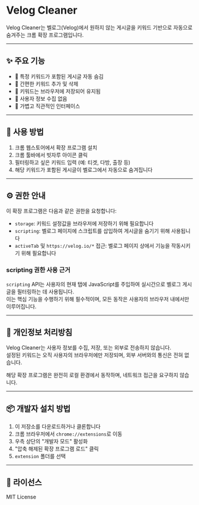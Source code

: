 # Velog Cleaner

Velog Cleaner는 벨로그(Velog)에서 원하지 않는 게시글을 키워드 기반으로 자동으로 숨겨주는 크롬 확장 프로그램입니다.

---

## ✨ 주요 기능

- 🧹 특정 키워드가 포함된 게시글 자동 숨김
- 💬 간편한 키워드 추가 및 삭제
- 💾 키워드는 브라우저에 저장되어 유지됨
- 🚫 사용자 정보 수집 없음
- 🧩 가볍고 직관적인 인터페이스

---

## 🚀 사용 방법

1. 크롬 웹스토어에서 확장 프로그램 설치
2. 크롬 툴바에서 빗자루 아이콘 클릭
3. 필터링하고 싶은 키워드 입력 (예: 티겟, 다방, 출장 등)
4. 해당 키워드가 포함된 게시글이 벨로그에서 자동으로 숨겨집니다

---

## ⚙️ 권한 안내

이 확장 프로그램은 다음과 같은 권한을 요청합니다:

- `storage`: 키워드 설정값을 브라우저에 저장하기 위해 필요합니다
- `scripting`: 벨로그 페이지에 스크립트를 삽입하여 게시글을 숨기기 위해 사용됩니다
- `activeTab` 및 `https://velog.io/*` 접근: 벨로그 페이지 상에서 기능을 작동시키기 위해 필요합니다

### scripting 권한 사용 근거

`scripting` API는 사용자의 현재 탭에 JavaScript를 주입하여 실시간으로 벨로그 게시글을 필터링하는 데 사용됩니다.  
이는 핵심 기능을 수행하기 위해 필수적이며, 모든 동작은 사용자의 브라우저 내에서만 이루어집니다.

---

## 🔐 개인정보 처리방침

Velog Cleaner는 사용자 정보를 수집, 저장, 또는 외부로 전송하지 않습니다.  
설정된 키워드는 오직 사용자의 브라우저에만 저장되며, 외부 서버와의 통신은 전혀 없습니다.

해당 확장 프로그램은 완전히 로컬 환경에서 동작하며, 네트워크 접근을 요구하지 않습니다.

---

## 📦 개발자 설치 방법

1. 이 저장소를 다운로드하거나 클론합니다
2. 크롬 브라우저에서 `chrome://extensions`로 이동
3. 우측 상단의 "개발자 모드" 활성화
4. "압축 해제된 확장 프로그램 로드" 클릭
5. `extension` 폴더를 선택

---

## 📝 라이선스

MIT License
